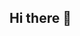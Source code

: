 ## Hi there 👋

<!--
**EuzinhoYT/EuzinhoYT** is a ✨ _special_ ✨ repository because its `README.md` (this file) appears on your GitHub profile.

Here are some ideas to get you started:

<h1> 🔭 I’m currently working on ...
## 🌱 I’m currently learning ...
## 👯 I’m looking to collaborate on ...
## 🤔 I’m looking for help with ...
## 💬 Ask me about ...
## 📫 How to reach me: ...
## 😄 Pronouns: ...
## ⚡ Fun fact: ...
## 🤓 I'm a student at IFMS-PP </h1>
-->
